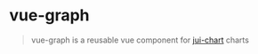 # vue-graph

> vue-graph is a reusable vue component for [jui-chart](https://github.com/juijs/jui-chart) charts
